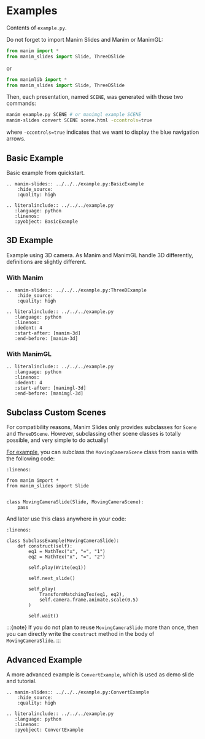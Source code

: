 # Examples

Contents of `example.py`.

Do not forget to import Manim Slides and Manim or ManimGL:

```python
from manim import *
from manim_slides import Slide, ThreeDSlide
```

or

```python
from manimlib import *
from manim_slides import Slide, ThreeDSlide
```

Then, each presentation, named `SCENE`, was generated with those two commands:

```bash
manim example.py SCENE # or manimgl example SCENE
manim-slides convert SCENE scene.html -ccontrols=true
```

where `-ccontrols=true` indicates that we want to display the blue navigation arrows.

## Basic Example

Basic example from quickstart.

```{eval-rst}
.. manim-slides:: ../../../example.py:BasicExample
    :hide_source:
    :quality: high

.. literalinclude:: ../../../example.py
   :language: python
   :linenos:
   :pyobject: BasicExample
```

## 3D Example

Example using 3D camera. As Manim and ManimGL handle 3D differently,
definitions are slightly different.

### With Manim

```{eval-rst}
.. manim-slides:: ../../../example.py:ThreeDExample
    :hide_source:
    :quality: high

.. literalinclude:: ../../../example.py
   :language: python
   :linenos:
   :dedent: 4
   :start-after: [manim-3d]
   :end-before: [manim-3d]
```

### With ManimGL

```{eval-rst}
.. literalinclude:: ../../../example.py
   :language: python
   :linenos:
   :dedent: 4
   :start-after: [manimgl-3d]
   :end-before: [manimgl-3d]
```

## Subclass Custom Scenes

For compatibility reasons, Manim Slides only provides subclasses for
`Scene` and `ThreeDScene`.
However, subclassing other scene classes is totally possible,
and very simple to do actually!

[For example](https://github.com/jeertmans/manim-slides/discussions/185),
you can subclass the `MovingCameraScene` class from `manim`
with the following code:

```{code-block} python
:linenos:

from manim import *
from manim_slides import Slide


class MovingCameraSlide(Slide, MovingCameraScene):
    pass
```

And later use this class anywhere in your code:


```{code-block} python
:linenos:

class SubclassExample(MovingCameraSlide):
    def construct(self):
        eq1 = MathTex("x", "=", "1")
        eq2 = MathTex("x", "=", "2")

        self.play(Write(eq1))

        self.next_slide()

        self.play(
            TransformMatchingTex(eq1, eq2),
            self.camera.frame.animate.scale(0.5)
        )

        self.wait()
```

:::{note}
If you do not plan to reuse `MovingCameraSlide` more than once, then you can
directly write the `construct` method in the body of `MovingCameraSlide`.
:::

## Advanced Example

A more advanced example is `ConvertExample`, which is used as demo slide and tutorial.

```{eval-rst}
.. manim-slides:: ../../../example.py:ConvertExample
    :hide_source:
    :quality: high

.. literalinclude:: ../../../example.py
   :language: python
   :linenos:
   :pyobject: ConvertExample
```
